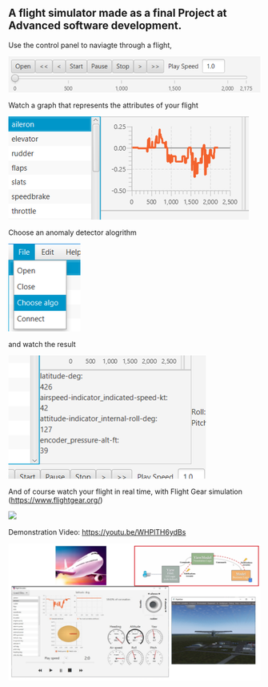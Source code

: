 ## A flight simulator made as a final Project at Advanced software development.

Use the control panel to naviagte through a flight,

![alt text](https://raw.githubusercontent.com/avihu2929/Flight-Simulator/master/control.png)

Watch a graph that represents the attributes of your flight

![alt text](https://raw.githubusercontent.com/avihu2929/Flight-Simulator/master/graph.png)

Choose an anomaly detector alogrithm

![alt text](https://raw.githubusercontent.com/avihu2929/Flight-Simulator/master/choosealgo.png) 

and watch the result

![alt text](https://raw.githubusercontent.com/avihu2929/Flight-Simulator/master/algo.png)


And of course watch your flight in real time, with Flight Gear simulation (https://www.flightgear.org/)

![](https://github.com/avihu2929/Flight-Simulator/blob/master/1WAOQ3.gif)

Demonstration Video: https://youtu.be/WHPlTH6ydBs

![alt text](https://github.com/MaorCaspi/Flight-Simulator-Project/blob/master/projectImage.jpg?raw=true)
